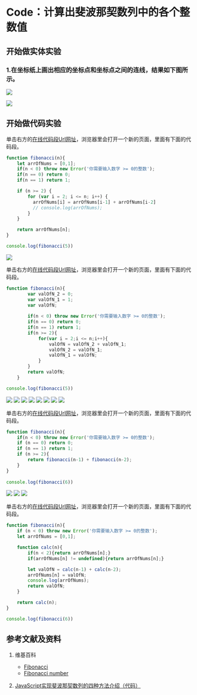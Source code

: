 ﻿# Code：计算出斐波那契数列中的各个整数值

## 开始做实体实验

### 1.在坐标纸上画出相应的坐标点和坐标点之间的连线，结果如下图所示。

![](/images/数论/典型数列/Code：计算出斐波那契数列中的各个整数值/1b1.jpg)

![](/images/数论/典型数列/Code：计算出斐波那契数列中的各个整数值/1b2.jpg)

## 开始做代码实验

单击右方的[在线代码段Url网址](http://www.pythontutor.com/live.html#code=function%20fibonacci%28n%29%7B%0A%20%20%20%20let%20arrOfNums%20%3D%20%5B0,1%5D%3B%0A%20%20%20%20if%28n%20%3C%200%29%20throw%20new%20Error%28'%E4%BD%A0%E9%9C%80%E8%A6%81%E8%BE%93%E5%85%A5%E6%95%B0%E5%AD%97%20%3E%3D%200%E7%9A%84%E6%95%B4%E6%95%B0'%29%3B%0A%20%20%20%20if%28n%20%3D%3D%200%29%20return%200%3B%0A%20%20%20%20if%28n%20%3D%3D%201%29%20return%201%3B%0A%0A%20%20%20%20if%20%28n%20%3E%3D%202%29%20%7B%0A%20%20%20%20%20%20%20%20for%20%28var%20i%20%3D%202%3B%20i%20%3C%3D%20n%3B%20i%2B%2B%29%20%7B%0A%20%20%20%20%20%20%20%20%20%20arrOfNums%5Bi%5D%20%3D%20arrOfNums%5Bi-1%5D%20%2B%20arrOfNums%5Bi-2%5D%0A%20%20%20%20%20%20%20%20%20%20//%20console.log%28arrOfNums%29%3B%20%20%20%20%20%20%20%20%20%20%0A%20%20%20%20%20%20%20%20%7D%0A%20%20%20%20%7D%0A%0A%20%20%20%20return%20arrOfNums%5Bn%5D%3B%0A%7D%0A%0Aconsole.log%28fibonacci%285%29%29&cumulative=false&curInstr=23&heapPrimitives=nevernest&mode=display&origin=opt-live.js&py=js&rawInputLstJSON=%5B%5D&textReferences=false)，浏览器里会打开一个新的页面，里面有下面的代码段。

```javascript
function fibonacci(n){
    let arrOfNums = [0,1];
    if(n < 0) throw new Error('你需要输入数字 >= 0的整数');
    if(n == 0) return 0;
    if(n == 1) return 1;

    if (n >= 2) {
        for (var i = 2; i <= n; i++) {
          arrOfNums[i] = arrOfNums[i-1] + arrOfNums[i-2]
          // console.log(arrOfNums);          
        }
    }

    return arrOfNums[n];
}

console.log(fibonacci(5))
```

![](/images/数论/典型数列/Code：计算出斐波那契数列中的各个整数值/3b.jpg)

单击右方的[在线代码段Url网址](http://www.pythontutor.com/live.html#code=function%20fibonacci%28n%29%7B%0A%20%20%20%20%20%20%20%20var%20valOfN_2%20%3D%200%3B%0A%20%20%20%20%20%20%20%20var%20valOfN_1%20%3D%201%3B%0A%20%20%20%20%20%20%20%20var%20valOfN%3B%0A%20%0A%20%20%20%20%20%20%20%20if%28n%20%3C%200%29%20throw%20new%20Error%28'%E4%BD%A0%E9%9C%80%E8%A6%81%E8%BE%93%E5%85%A5%E6%95%B0%E5%AD%97%20%3E%3D%200%E7%9A%84%E6%95%B4%E6%95%B0'%29%3B%0A%20%20%20%20%20%20%20%20if%28n%20%3D%3D%200%29%20return%200%3B%0A%20%20%20%20%20%20%20%20if%28n%20%3D%3D%201%29%20return%201%3B%0A%20%20%20%20%20%20%20%20if%28n%20%3E%3D%202%29%7B%0A%20%20%20%20%20%20%20%20%20%20%20%20for%28var%20i%20%3D%202%3Bi%20%3C%3D%20n%3Bi%2B%2B%29%7B%0A%20%20%20%20%20%20%20%20%20%20%20%20%20%20%20%20valOfN%20%3D%20valOfN_2%20%2B%20valOfN_1%3B%0A%20%20%20%20%20%20%20%20%20%20%20%20%20%20%20%20valOfN_2%20%3D%20valOfN_1%3B%20%20%20%20%20%20%20%20%20%20%20%20%20%20%20%20%0A%20%20%20%20%20%20%20%20%20%20%20%20%20%20%20%20valOfN_1%20%3D%20valOfN%3B%0A%20%20%20%20%20%20%20%20%20%20%20%20%7D%0A%20%20%20%20%20%20%20%20%7D%0A%20%20%20%20%20%20%20%20return%20valOfN%3B%0A%20%20%20%20%7D%0A%0Aconsole.log%28fibonacci%285%29%29&cumulative=false&curInstr=33&heapPrimitives=nevernest&mode=display&origin=opt-live.js&py=js&rawInputLstJSON=%5B%5D&textReferences=false)，浏览器里会打开一个新的页面，里面有下面的代码段。

```javascript
function fibonacci(n){
        var valOfN_2 = 0;
        var valOfN_1 = 1;
        var valOfN;
 
        if(n < 0) throw new Error('你需要输入数字 >= 0的整数');
        if(n == 0) return 0;
        if(n == 1) return 1;
        if(n >= 2){
            for(var i = 2;i <= n;i++){
                valOfN = valOfN_2 + valOfN_1;
                valOfN_2 = valOfN_1;                
                valOfN_1 = valOfN;
            }
        }
        return valOfN;
    }

console.log(fibonacci(5))
```

![](/images/数论/典型数列/Code：计算出斐波那契数列中的各个整数值/4b1.jpg)
![](/images/数论/典型数列/Code：计算出斐波那契数列中的各个整数值/4b2.jpg)
![](/images/数论/典型数列/Code：计算出斐波那契数列中的各个整数值/4b3.jpg)
![](/images/数论/典型数列/Code：计算出斐波那契数列中的各个整数值/4b4.jpg)
![](/images/数论/典型数列/Code：计算出斐波那契数列中的各个整数值/4b5.jpg)
![](/images/数论/典型数列/Code：计算出斐波那契数列中的各个整数值/4b6.jpg)
![](/images/数论/典型数列/Code：计算出斐波那契数列中的各个整数值/4b7.jpg)
![](/images/数论/典型数列/Code：计算出斐波那契数列中的各个整数值/4b8.jpg)

单击右方的[在线代码段Url网址](http://www.pythontutor.com/live.html#code=function%20fibonacci%28n%29%7B%0A%20%20%20%20if%28n%20%3C%200%29%20throw%20new%20Error%28'%E4%BD%A0%E9%9C%80%E8%A6%81%E8%BE%93%E5%85%A5%E6%95%B0%E5%AD%97%20%3E%3D%200%E7%9A%84%E6%95%B4%E6%95%B0'%29%3B%0A%20%20%20%20if%20%28n%20%3D%3D%200%29%20return%200%3B%20%0A%20%20%20%20if%20%28n%20%3D%3D%201%29%20return%201%3B%20%0A%20%20%20%20if%20%28n%20%3E%3D%202%29%7B%0A%20%20%20%20%20%20%20%20return%20fibonacci%28n-1%29%20%2B%20fibonacci%28n-2%29%3B%20%20%20%20%20%20%0A%20%20%20%20%7D%20%0A%7D%0A%20%20%20%20%0Aconsole.log%28fibonacci%286%29%29&cumulative=false&curInstr=146&heapPrimitives=nevernest&mode=display&origin=opt-live.js&py=js&rawInputLstJSON=%5B%5D&textReferences=false)，浏览器里会打开一个新的页面，里面有下面的代码段。

```javascript
function fibonacci(n){
    if(n < 0) throw new Error('你需要输入数字 >= 0的整数');
    if (n == 0) return 0; 
    if (n == 1) return 1; 
    if (n >= 2){
        return fibonacci(n-1) + fibonacci(n-2);      
    } 
}
    
console.log(fibonacci(6))
```

![](/images/数论/典型数列/Code：计算出斐波那契数列中的各个整数值/2b1.jpg)
![](/images/数论/典型数列/Code：计算出斐波那契数列中的各个整数值/2b2.jpg)
![](/images/数论/典型数列/Code：计算出斐波那契数列中的各个整数值/2b3.jpg)

单击右方的[在线代码段Url网址](http://www.pythontutor.com/live.html#code=function%20fibonacci%28n%29%7B%0A%20%20%20%20if%20%28n%20%3C%200%29%20throw%20new%20Error%28'%E4%BD%A0%E9%9C%80%E8%A6%81%E8%BE%93%E5%85%A5%E6%95%B0%E5%AD%97%20%3E%3D%200%E7%9A%84%E6%95%B4%E6%95%B0'%29%3B%0A%20%20%20%20let%20arrOfNums%20%3D%20%5B0,1%5D%3B%0A%0A%20%20%20%20function%20calc%28n%29%7B%0A%20%20%20%20%20%20%20%20if%28n%20%3C%202%29%7Breturn%20arrOfNums%5Bn%5D%3B%7D%0A%20%20%20%20%20%20%20%20if%28arrOfNums%5Bn%5D%20!%3D%20undefined%29%7Breturn%20arrOfNums%5Bn%5D%3B%7D%0A%0A%20%20%20%20%20%20%20%20let%20valOfN%20%3D%20calc%28n-1%29%20%2B%20calc%28n-2%29%3B%0A%20%20%20%20%20%20%20%20arrOfNums%5Bn%5D%20%3D%20valOfN%3B%0A%20%20%20%20%20%20%20%20console.log%28arrOfNums%29%3B%0A%20%20%20%20%20%20%20%20return%20valOfN%3B%0A%20%20%20%20%7D%0A%0A%20%20%20%20return%20calc%28n%29%3B%0A%7D%0A%0Aconsole.log%28fibonacci%286%29%29&cumulative=false&curInstr=67&heapPrimitives=nevernest&mode=display&origin=opt-live.js&py=js&rawInputLstJSON=%5B%5D&textReferences=false)，浏览器里会打开一个新的页面，里面有下面的代码段。

```javascript
function fibonacci(n){
    if (n < 0) throw new Error('你需要输入数字 >= 0的整数');
    let arrOfNums = [0,1];

    function calc(n){
        if(n < 2){return arrOfNums[n];}
        if(arrOfNums[n] != undefined){return arrOfNums[n];}

        let valOfN = calc(n-1) + calc(n-2);
        arrOfNums[n] = valOfN;
        console.log(arrOfNums);
        return valOfN;
    }

    return calc(n);
}

console.log(fibonacci(6))
```

## 参考文献及资料

1. 维基百科
	- [Fibonacci](https://en.wikipedia.org/wiki/Fibonacci) 
	- [Fibonacci number](https://en.wikipedia.org/wiki/Fibonacci_number) 

2. [JavaScript实现斐波那契数列的四种方法介绍（代码）](https://www.php.cn/js-tutorial-416086.html) 


